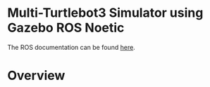 # Multi-Turtlebot3 Simulator using Gazebo ROS Noetic

The ROS documentation can be found [here](https://emanual.robotis.com/docs/en/platform/turtlebot3/overview/).
# Overview